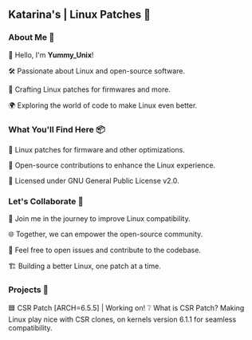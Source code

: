 ## Katarina's | Linux Patches 🐧

### About Me 🚀

👋 Hello, I'm **Yummy_Unix**!

🛠️ Passionate about Linux and open-source software.

🧩 Crafting Linux patches for firmwares and more.

🌍 Exploring the world of code to make Linux even better.

### What You'll Find Here 📦

🔧 Linux patches for firmware and other optimizations.

🌟 Open-source contributions to enhance the Linux experience.

📜 Licensed under GNU General Public License v2.0.

### Let's Collaborate 🤝

🚀 Join me in the journey to improve Linux compatibility.

🌐 Together, we can empower the open-source community.

💬 Feel free to open issues and contribute to the codebase.

🏗️ Building a better Linux, one patch at a time.

### Projects 👾

🟦 CSR Patch [ARCH=6.5.5] | Working on!
❔ What is CSR Patch?
Making Linux play nice with CSR clones, on kernels version 6.1.1 for seamless compatibility.
